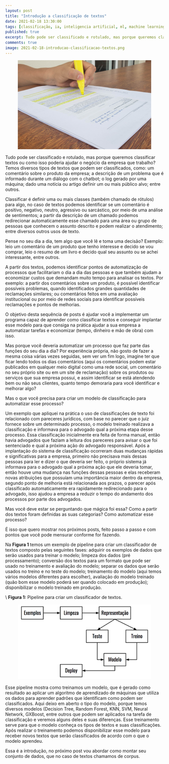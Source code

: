 ```yaml
---
layout: post
title: "Introdução a classificação de textos"
date: 2021-02-18 13:30:00
tags: [classificação, ia, inteligencia artificial, ml, machine learning, classificação de textos]
published: true
excerpt: Tudo pode ser classificado e rotulado, mas porque queremos classificar textos ou como isso poderia ajudar o negócio da empresa que trabalho?
comments: true
image: 2021-02-18-introducao-classificacao-textos.png
---
```


<figure>
    <a href="/images/posts/2021-02-18-introducao-classificacao-textos-01.png"><img src="/images/posts/2021-02-18-introducao-classificacao-textos-01.png" alt="Classificação de textos."></a>
</figure>

Tudo pode ser classificado e rotulado, mas porque queremos classificar textos ou como isso poderia ajudar o negócio da empresa que trabalho? Temos diversos tipos de textos que podem ser classificados, como: um comentário sobre o produto da empresa; a descrição de um problema que é informado durante um diálogo com o chatbot; o log gerado por uma máquina; dado uma notícia ou artigo definir um ou mais público alvo; entre outros.

Classificar é definir uma ou mais classes (também chamado de rótulos) para algo, no caso de textos podemos identificar se um comentário é positivo, negativo, neutro, agressivo ou sarcástico, por meio de uma análise de sentimentos; a partir da descrição de um chamado podemos redirecionar automaticamente esse chamado para uma área ou grupo de pessoas que conhecem o assunto descrito e podem realizar o atendimento; entre diversos outros usos de texto.

Pense no seu dia a dia, tem algo que você lê e toma uma decisão? Exemplo: leio um comentário de um produto que tenho interesse e decido se vou comprar, leio o resumo de um livro e decido qual seu assunto ou se achei interessante, entre outros.

A partir dos textos, podemos identificar pontos de automatização de processos que facilitariam o dia a dia das pessoas e que também ajudam a economizar custos que demandam muito tempo para analisar os textos. Por exemplo: a partir dos comentários sobre um produto, é possível identificar possíveis problemas, quando identificados grandes quantidades de reclamações similares; ou comentários feitos em uma avaliação institucional ou por meio de redes sociais para identificar possíveis reclamações e pontos de melhorias.

O objetivo desta sequência de posts é ajudar você a implementar um programa capaz de aprender como classificar textos e conseguir implantar esse modelo para que consiga na prática ajudar a sua empresa a automatizar tarefas e economizar (tempo, dinheiro e mão de obra) com isso.

Mas porque você deveria automatizar um processo que faz parte das funções do seu dia a dia? Por experiência própria, não gosto de fazer a mesma coisa várias vezes seguidas, sem ver um fim logo, imagine ter que ficar lendo todos os dias comentários (aqui os comentários podem estar publicados em qualquer meio digital como uma rede social, um comentário no seu próprio site ou em um site de reclamação) sobre os produtos ou serviços que sua empresa possui, e assim identificar se está atendendo bem ou não seus clientes, quanto tempo demoraria para você identificar e melhorar algo?

Mas o que você precisa para criar um modelo de classificação para automatizar esse processo?

Um exemplo que apliquei na prática o uso de classificações de texto foi relacionado com pareceres jurídicos, com base no parecer que o juiz fornece sobre um determinado processo, o modelo treinado realizava a classificação e informava para o advogado qual a próxima etapa desse processo. Essa classificação inicialmente era feita de forma manual, então havia advogados que faziam a leitura dos pareceres para avisar o que foi sentenciado e qual a próxima ação do advogado responsável. Após a implantação do sistema de classificação ocorreram duas mudanças rápidas e significativas para a empresa, primeiro não precisava mais dessas pessoas para ler e dizer o que deveria ser feito, o próprio sistema já informava para o advogado qual a próxima ação que ele deveria tomar, então houve uma mudança nas funções dessas pessoas e elas receberam novas atribuições que possuíam uma importância maior dentro da empresa, segundo ponto de melhoria está relacionada aos prazos, o parecer após classificado automaticamente era rapidamente redirecionado para o advogado, isso ajudou a empresa a reduzir o tempo do andamento dos processos por parte dos advogados.

Mas você deve estar se perguntando que mágica foi essa? Como a partir dos textos foram definidas as suas categorias? Como automatizar esse processo?

É isso que quero mostrar nos próximos posts, feito passo a passo e com pontos que você pode mensurar conforme for fazendo.

Na **Figura 1** temos um exemplo de pipeline para criar um classificador de textos composto pelas seguintes fases: adquirir os exemplos de dados que serão usados para treinar o modelo; limpeza dos dados (pré processamento); conversão dos textos para um formato que pode ser usado no treinamento e avaliação do modelo; separar os dados que serão usados no treino e no teste do modelo; treinamento do modelo (aqui temos vários modelos diferentes para escolher), avaliação do modelo treinado (quão bom esse modelo poderá ser quando colocado em produção); disponibilizar o modelo treinado em produção.

\\
**Figura 1:** Pipeline para criar um classificador de textos.

<figure>
    <a href="/images/posts/2021-02-18-introducao-classificacao-textos.png"><img src="/images/posts/2021-02-18-introducao-classificacao-textos.png" alt="Pipeline para criar um classificador de textos."></a>
</figure>

Esse pipeline mostra como treinamos um modelo, que é gerado como resultado ao aplicar um algoritmo de aprendizado de máquinas que utiliza os dados para aprender padrões que identificam como podem ser classificados. Aqui deixo em aberto o tipo do modelo, porque temos diversos modelos (Decision Tree, Random Forest, KNN, SVM, Neural Network, GXBoost, entre outros que podem ser aplicados na tarefa de classificação e veremos alguns deles e suas diferenças. Esse treinamento serve para que o modelo conheça os tipos de textos e suas classificações. Após realizar o treinamento podemos disponibilizar esse modelo para receber novos textos que serão classificados de acordo com o que o modelo aprendeu.

Essa é a introdução, no próximo post vou abordar como montar seu conjunto de dados, que no caso de textos chamamos de corpus.